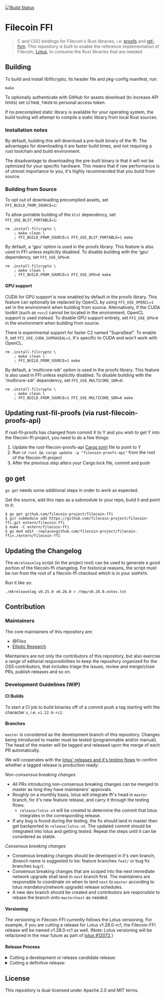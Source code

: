 [![Build Status][circleci-image]][circleci-link]

# Filecoin FFI

> C and CGO bindings for Filecoin's Rust libraries, i.e: [proofs](https://github.com/filecoin-project/rust-fil-proofs) and [ref-fvm](https://github.com/filecoin-project/ref-fvm). This repository is built to enable the reference implementation of Filecoin, [Lotus](https://github.com/filecoin-project/lotus), to consume the Rust libraries that are needed.

## Building

To build and install libfilcrypto, its header file and pkg-config manifest, run:

```shell
make
```

To optionally authenticate with GitHub for assets download (to increase API limits) set `GITHUB_TOKEN` to personal access token.

If no precompiled static library is available for your operating system, the build tooling will attempt to compile a static library from local Rust sources.

### Installation notes

By default, building this will download a pre-built binary of the ffi. The advantages for downloading it are faster build times, and not requiring a rust toolchain and build environment.

The disadvantage to downloading the pre-built binary is that it will not be optimized for your specific hardware. This means that if raw performance is of utmost importance to you, it's highly recommended that you build from source.

### Building from Source

To opt out of downloading precompiled assets, set `FFI_BUILD_FROM_SOURCE=1`:

To allow portable building of the `blst` dependency, set `FFI_USE_BLST_PORTABLE=1`:

```shell
rm .install-filcrypto \
    ; make clean \
    ; FFI_BUILD_FROM_SOURCE=1 FFI_USE_BLST_PORTABLE=1 make
```

By default, a 'gpu' option is used in the proofs library. This feature is also used in FFI unless explicitly disabled. To disable building with the 'gpu' dependency, set `FFI_USE_GPU=0`:

```shell
rm .install-filcrypto \
    ; make clean \
    ; FFI_BUILD_FROM_SOURCE=1 FFI_USE_GPU=0 make
```

#### GPU support

CUDA for GPU support is now enabled by default in the proofs library. This feature can optionally be replaced by OpenCL by using `FFI_USE_OPENCL=1` set in the environment when building from source. Alternatively, if the CUDA toolkit (such as `nvcc`) cannot be located in the environment, OpenCL support is used instead. To disable GPU support entirely, set `FFI_USE_GPU=0` in the environment when building from source.

There is experimental support for faster C2 named "SupraSeal". To enable it, set `FFI_USE_CUDA_SUPRASEAL=1`. It's specific to CUDA and won't work with OpenCL.

```shell
rm .install-filcrypto \
    ; make clean \
    ; FFI_BUILD_FROM_SOURCE=1 make
```

By default, a 'multicore-sdr' option is used in the proofs library. This feature is also used in FFI unless explicitly disabled. To disable building with the 'multicore-sdr' dependency, set `FFI_USE_MULTICORE_SDR=0`:

```shell
rm .install-filcrypto \
    ; make clean \
    ; FFI_BUILD_FROM_SOURCE=1 FFI_USE_MULTICORE_SDR=0 make
```

## Updating rust-fil-proofs (via rust-filecoin-proofs-api)

If rust-fil-proofs has changed from commit X to Y and you wish to get Y into the filecoin-ffi project, you need to do a few things:

1. Update the rust-filecoin-proofs-api [Cargo.toml][1] file to point to Y
2. Run `cd rust && cargo update -p "filecoin-proofs-api"` from the root of the filecoin-ffi project
3. After the previous step alters your Cargo.lock file, commit and push

## go get

`go get` needs some additional steps in order to work as expected.

Get the source, add this repo as a submodule to your repo, build it and point to it:

```shell
$ go get github.com/filecoin-project/filecoin-ffi
$ git submodule add https://github.com/filecoin-project/filecoin-ffi.git extern/filecoin-ffi
$ make -C extern/filecoin-ffi
$ go mod edit -replace=github.com/filecoin-project/filecoin-ffi=./extern/filecoin-ffi
```

## Updating the Changelog

The `mkreleaselog` script (in the project root) can be used to generate a good
portion of the filecoin-ffi changelog. For historical reasons, the script must
be run from the root of a filecoin-ffi checkout which is in your `$GOPATH`.

Run it like so:

```shell
./mkreleaselog v0.25.0 v0.26.0 > /tmp/v0.26.0.notes.txt
```

## Contribution 

### Maintainers

The core maintainers of this repository are:
- @Filoz
- [Elliptic Research](https://www.ellipticresearch.com/)

Maintainers are not only the contributors of this repository, but also exercise a range of editorial responsibilities to keep the repository organized for the OSS contributors, that includes triage the issues, review and merge/close PRs, publish releases and so on.

### Development Guidelines (WIP)

#### CI Builds

To start a CI job to build binaries off of a commit push a tag starting with the character `v`, i.e. `v1.22.0-rc2`.

#### Branches

`master` is considered as the development branch of this repository. Changes being introduced to master must be tested (programmable and/or manual). The head of the master will be tagged and released upon the merge of each PR automatically.

We will cooperates with the [lotus' releases and it's testing flows](https://github.com/filecoin-project/lotus/blob/0c91b0dc1012c3e54b305a76bb25fb68390adf9d/LOTUS_RELEASE_FLOW.md?plain=1#L50) to confirm whether a tagged release is production ready:

*Non-consensus breaking changes*
- All PRs introducing non-consensus breaking changes can be merged to master as long they have maintainers' approvals.
- Roughly on a monthly basis, lotus will integrate ffi's head in `master` branch, for it's new feature release, and carry it through the testing flows.
  - `release/lotus-vX` will be created to determine the commit that lotus integrates in the corresponding release.
- If any bug is found during the testing, the fix should land in master then get backported to `release/lotus-vX`. The updated commit should be integrated into lotus and getting tested. Repeat the steps until it can be considered as stable.

*Consensus breaking changes*
- Consensus breaking changes should be developed in it's own branch, (branch name is suggested to be: feature branches `feat/` or bug fix branches `bug/`). 
- Consensus breaking changes that are scoped into the next immediate network upgrade shall land in `next` branch first. The maintainers are responsible to coordinate on when to land `next` to `master` according to lotus mandatory(network upgrade) release schedules.
- A new dev branch should be created and contributors are responsible to rebase the branch onto `master`/`next` as needed.

#### Versioning

The versioning in Filecoin-FFI currently follows the Lotus versioning.  For example, if you are cutting a release for Lotus v1.28.0-rc1, the Filecoin-FFI release will be named v1.28.0-rc1 as well.  (Note: Lotus versioning will be refactored in the near future as part of [lotus #12072](https://github.com/filecoin-project/lotus/issues/12072).)

#### Release Process

<details>
  <summary>Cutting a development or release candidate release:</summary>

1. Go to [Filecoin-FFI Releases](https://github.com/filecoin-project/filecoin-ffi/releases).
2. Click the "Draft a new release" button in the right corner.
3. In the "Choose a tag" dropdown, enter the desired version and click "Create new tag: vX.XX.X-rcX/dev on publish".
4. Target the master branch.
5. Set the previous tag to compare against, which should be the last stable release.
6. Click the "Generate release notes" button.
6. Check the "Set as a pre-release" checkbox.
7. Click "Publish release" to create the release.

</details>

<details>
  <summary>Cutting a definitive release:</summary>

1. Go to [Filecoin-FFI Releases](https://github.com/filecoin-project/filecoin-ffi/releases).
2. Click the "Draft a new release" button in the right corner.
3. In the "Choose a tag" dropdown, enter the desired version and click "Create new tag: vX.XX.X on publish".
4. Target the release candidate you want to create a stable.
5. Set the previous tag to compare against, the last definitive or patch release, and click the "Generate release notes" button.
6. Ensure the "Set as a latest release" checkbox **is checked**.
7. Click "Publish release" to create the release.

</details>

## License

This repository is dual-licensed under Apache 2.0 and MIT terms.

[1]: https://github.com/filecoin-project/rust-filecoin-proofs-api/commit/61fde0e581cc38abc4e13dbe96145c9ad2f1f0f5

[circleci-image]: https://circleci.com/gh/filecoin-project/filecoin-ffi.svg?branch=master&style=shield
[circleci-link]: https://app.circleci.com/pipelines/github/filecoin-project/filecoin-ffi?branch=master
